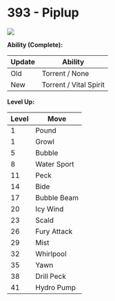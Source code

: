 # 393 - Piplup
![][393]

**Ability (Complete):**

Update | Ability
---    | ---
Old    | Torrent / None
New    | Torrent / Vital Spirit

**Level Up:**

Level | Move
---   | ---
  1   | Pound
  1   | Growl
  5   | Bubble
  8   | Water Sport
 11   | Peck
 14   | Bide
 17   | Bubble Beam
 20   | Icy Wind
 23   | Scald
 26   | Fury Attack
 29   | Mist
 32   | Whirlpool
 35   | Yawn
 38   | Drill Peck
 41   | Hydro Pump



[393]: /img/pokemon/393.png

